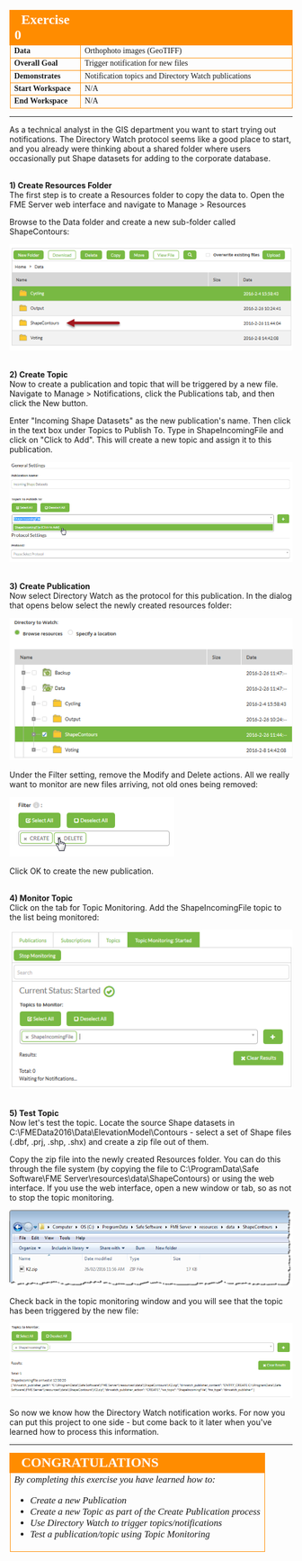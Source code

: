 <!--Instructor Notes-->

<!--Exercise Section-->
<!--NB: In GitBook world we don't give a number to exercises-->

<table style="border-spacing: 0px;border-collapse: collapse;font-family:serif">
<tr>
<td width=25% style="vertical-align:middle;background-color:darkorange;border: 2px solid darkorange">
<i class="fa fa-cogs fa-lg fa-pull-left fa-fw" style="color:white;padding-right: 12px;vertical-align:text-top"></i>
<span style="color:white;font-size:x-large;font-weight: bold">Exercise 0</span>
</td>
<td style="border: 2px solid darkorange;background-color:darkorange;color:white">
<span style="color:white;font-size:x-large;font-weight: bold"></span>
</td>
</tr>

<tr>
<td style="border: 1px solid darkorange; font-weight: bold">Data</td>
<td style="border: 1px solid darkorange">Orthophoto images (GeoTIFF)</td>
</tr>

<tr>
<td style="border: 1px solid darkorange; font-weight: bold">Overall Goal</td>
<td style="border: 1px solid darkorange">Trigger notification for new files</td>
</tr>

<tr>
<td style="border: 1px solid darkorange; font-weight: bold">Demonstrates</td>
<td style="border: 1px solid darkorange">Notification topics and Directory Watch publications</td>
</tr>

<tr>
<td style="border: 1px solid darkorange; font-weight: bold">Start Workspace</td>
<td style="border: 1px solid darkorange">N/A</td>
</tr>

<tr>
<td style="border: 1px solid darkorange; font-weight: bold">End Workspace</td>
<td style="border: 1px solid darkorange">N/A</td>
</tr>

</table>

---

As a technical analyst in the GIS department you want to start trying out notifications. The Directory Watch protocol seems like a good place to start, and you already were thinking about a shared folder where users occasionally put Shape datasets for adding to the corporate database. 


<br>**1) Create Resources Folder**
<br>The first step is to create a Resources folder to copy the data to. Open the FME Server web interface and navigate to Manage &gt; Resources

Browse to the Data folder and create a new sub-folder called ShapeContours:

![](./Images/Img4.58.Ex0.NewDataFolder.png)


<br>**2) Create Topic**
<br>Now to create a publication and topic that will be triggered by a new file. Navigate to Manage &gt; Notifications, click the Publications tab, and then click the New button.

Enter "Incoming Shape Datasets" as the new publication's name. Then click in the text box under Topics to Publish To. Type in ShapeIncomingFile and click on "Click to Add". This will create a new topic and assign it to this publication. 

![](./Images/Img4.57.Ex0.NewPublicationDialog.png)


<br>**3) Create Publication**
<br>Now select Directory Watch as the protocol for this publication. In the dialog that opens below select the newly created resources folder:

![](./Images/Img4.59.Ex0.DirectoryToWatch.png)

Under the Filter setting, remove the Modify and Delete actions. All we really want to monitor are new files arriving, not old ones being removed:

![](./Images/Img4.60.Ex0.DirectoryWatchFilters.png)

Click OK to create the new publication.


<br>**4) Monitor Topic**
<br>Click on the tab for Topic Monitoring. Add the ShapeIncomingFile topic to the list being monitored:

![](./Images/Img4.61.Ex0.DirectoryWatchTopicMonitoring.png)


<br>**5) Test Topic**
<br>Now let's test the topic. Locate the source Shape datasets in C:\FMEData2016\Data\ElevationModel\Contours - select a set of Shape files (.dbf, .prj, .shp, .shx) and create a zip file out of them.

Copy the zip file into the newly created Resources folder. You can do this through the file system (by copying the file to C:\ProgramData\Safe Software\FME Server\resources\data\ShapeContours) or using the web interface. If you use the web interface, open a new window or tab, so as not to stop the topic monitoring.

![](./Images/Img4.62.Ex0.DirectoryWatchDataInFolder.png)

Check back in the topic monitoring window and you will see that the topic has been triggered by the new file:

![](./Images/Img4.63.Ex0.DirectoryWatchTopicMonitoringTriggered.png)

So now we know how the Directory Watch notification works. For now you can put this project to one side - but come back to it later when you've learned how to process this information.
 
---

<!--Exercise Congratulations Section--> 

<table style="border-spacing: 0px">
<tr>
<td style="vertical-align:middle;background-color:darkorange;border: 2px solid darkorange">
<i class="fa fa-thumbs-o-up fa-lg fa-pull-left fa-fw" style="color:white;padding-right: 12px;vertical-align:text-top"></i>
<span style="color:white;font-size:x-large;font-weight: bold;font-family:serif">CONGRATULATIONS</span>
</td>
</tr>

<tr>
<td style="border: 1px solid darkorange">
<span style="font-family:serif; font-style:italic; font-size:larger">
By completing this exercise you have learned how to:
<br>
<ul><li>Create a new Publication</li>
<li>Create a new Topic as part of the Create Publication process</li>
<li>Use Directory Watch to trigger topics/notifications</li>
<li>Test a publication/topic using Topic Monitoring</li></ul>
</span>
</td>
</tr>
</table>   
